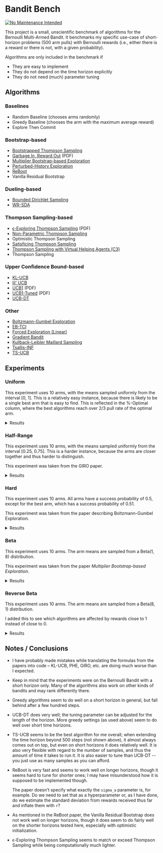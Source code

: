 # Bandit Bench

[![No Maintenance Intended](http://unmaintained.tech/badge.svg)](http://unmaintained.tech/)

This project is a small, unscientific benchmark of algorithms for the Bernoulli
Multi-Armed Bandit. It benchmarks my specific use-case of short-horizon problems
(500 arm pulls) with Bernoulli rewards (i.e., either there is a reward or there
is not, with a given probability).

Algorithms are only included in the benchmark if

- They are easy to implement
- They do not depend on the time horizon explicitly
- They do not need (much) parameter tuning

## Algorithms

### Baselines

- Random Baseline (chooses arms randomly)
- Greedy Baseline (chooses the arm with the maximum average reward)
- Explore Then Commit

### Bootstrap-based

- [Bootstrapped Thompson Sampling](https://arxiv.org/abs/1410.4009)
- [Garbage In, Reward Out](http://proceedings.mlr.press/v97/kveton19a/kveton19a.pdf) (PDF)
- [Multiplier Bootstrap-based Exploration](https://arxiv.org/abs/2302.01543)
- [Perturbed-History Exploration](https://arxiv.org/abs/1902.10089)
- [ReBoot](https://arxiv.org/abs/2002.08436)
- Vanilla Residual Bootstrap

### Dueling-based

- [Bounded Dirichlet Sampling](https://arxiv.org/abs/2111.09724)
- [WR-SDA](https://arxiv.org/abs/2010.14323)

### Thompson Sampling-based

- [ϵ-Exploring Thompson Sampling](https://proceedings.mlr.press/v202/jin23b/jin23b.pdf) (PDF)
- [Non-Parametric Thompson Sampling](https://proceedings.mlr.press/v117/riou20a.html)
- Optimistic Thompson Sampling
- [Satisficing Thompson Sampling](https://arxiv.org/abs/1704.09028)
- [Thompson Sampling with Virtual Helping Agents (C3)](https://arxiv.org/abs/2209.08197)
- Thompson Sampling

### Upper Confidence Bound-based

- [KL-UCB](https://arxiv.org/abs/1102.2490)
- [lil' UCB](https://arxiv.org/abs/1312.7308)
- [UCB1](https://homes.di.unimi.it/~cesabian/Pubblicazioni/ml-02.pdf) (PDF)
- [UCB1-Tuned](https://homes.di.unimi.it/~cesabian/Pubblicazioni/ml-02.pdf) (PDF)
- [UCB-DT](https://arxiv.org/abs/2110.02690)

### Other

- [Boltzmann-Gumbel Exploration](https://arxiv.org/abs/1705.10257)
- [EB-TCI](https://arxiv.org/abs/2206.05979)
- [Forced Exploration (Linear)](https://arxiv.org/abs/2312.07285)
- [Gradient Bandit](https://arxiv.org/abs/2402.17235)
- [Kullback-Leibler Maillard Sampling](https://arxiv.org/abs/2304.14989)
- [Tsallis-INF](https://arxiv.org/abs/1807.07623)
- [TS-UCB](https://arxiv.org/abs/2006.06372)

## Experiments

### Uniform

This experiment uses 10 arms, with the means sampled uniformly from the interval
[0, 1]. This is a relatively easy instance, because there is likely to be a
single best arm that is easy to find. This is reflected in the %-Optimal column,
where the best algorithms reach over 2/3 pull rate of the optimal arm.

<details>
<summary>Results</summary>

<!-- `> cat uniform.md` -->
<!-- BEGIN mdsh -->
| Algorithm                                                   | %-Optimal | Regret (Mean) | Regret (Median Absolute Deviation) |  Time  |
| ----------------------------------------------------------- | --------: | ------------: | ---------------------------------: | :----: |
| Bootstrapped Thompson Sampling (J=500)                      |     81.55 |       12.3112 |                             1.6871 | 4.26s  |
| Bootstrapped Thompson Sampling (J=1000)                     |     81.44 |       12.6758 |                             1.7121 | 8.88s  |
| Vanilla Residual Bootstrap (init=1)                         |     73.31 |       16.9644 |                             3.0372 | 0.23s  |
| TS-UCB (100 samples)                                        |     72.43 |       17.4061 |                             3.2706 | 64.01s |
| TS-UCB (10 samples)                                         |     72.88 |       17.8546 |                             3.5976 | 6.66s  |
| UCB-DT (γ=1.00)                                             |     70.73 |       18.2706 |                             2.5295 | 2.65s  |
| UCB-DT (γ=0.90)                                             |     73.02 |       18.3178 |                             2.4600 | 2.50s  |
| UCB-DT (γ=0.95)                                             |     72.98 |       18.3323 |                             2.4505 | 2.82s  |
| UCB-DT (γ=0.75)                                             |     72.98 |       18.3605 |                             2.4852 | 2.54s  |
| Vanilla Residual Bootstrap (init=5)                         |     74.14 |       18.3977 |                             4.6928 | 0.25s  |
| Vanilla Residual Bootstrap (init=0)                         |     70.53 |       18.4180 |                             2.5125 | 0.17s  |
| ReBoot (r=0.50)                                             |     69.90 |       18.5399 |                             2.5231 | 0.25s  |
| ReBoot (r=0.25)                                             |     69.10 |       18.8862 |                             2.4942 | 0.20s  |
| ReBoot (r=0.90)                                             |     70.89 |       19.0026 |                             2.8707 | 0.25s  |
| ReBoot (r=1.00)                                             |     70.75 |       19.6511 |                             2.9337 | 0.23s  |
| Greedy                                                      |     67.48 |       19.7483 |                             2.4973 | 0.07s  |
| TS-UCB (1 samples)                                          |     72.28 |       19.9767 |                             5.3785 | 0.72s  |
| Thompson Sampling with Virtual Helping Agents (Combiner C3) |     63.36 |       21.1298 |                             6.2710 | 25.80s |
| ETC (m=2)                                                   |     67.37 |       21.4042 |                             2.4254 | 0.04s  |
| ETC (m=3)                                                   |     67.83 |       23.0491 |                             2.6583 | 0.08s  |
| WR-SDA                                                      |     67.66 |       23.8199 |                             5.0460 | 1.80s  |
| Optimistic Thompson Sampling                                |     69.69 |       25.4924 |                             7.1978 | 0.88s  |
| Multiplier Bootstrap-based Exploration                      |     67.82 |       26.0614 |                             3.6393 | 6.14s  |
| ReBoot (r=1.50)                                             |     70.37 |       26.4939 |                             3.5531 | 0.25s  |
| ETC (m=5)                                                   |     69.09 |       27.4454 |                             3.4486 | 0.11s  |
| ϵ-Exploring Thompson Sampling                               |     64.31 |       27.5471 |                             8.9868 | 0.14s  |
| Thompson Sampling                                           |     67.00 |       28.9445 |                             7.1632 | 0.70s  |
| Satisficing Thompson Sampling (ϵ=0.005)                     |     66.88 |       29.0225 |                             7.0900 | 0.85s  |
| Satisficing Thompson Sampling (ϵ=0.010)                     |     66.49 |       29.3398 |                             6.9895 | 0.94s  |
| KL-UCB                                                      |     67.56 |       29.6893 |                             7.4957 | 7.89s  |
| ReBoot (r=1.70)                                             |     68.47 |       31.4177 |                             3.6511 | 0.25s  |
| UCB1-Tuned                                                  |     62.81 |       31.7769 |                             3.6345 | 0.24s  |
| Bootstrapped Thompson Sampling (J=100)                      |     51.85 |       32.8060 |                            13.5494 | 1.03s  |
| Non-Parametric Thompson Sampling                            |     64.59 |       33.8504 |                             7.0679 | 4.71s  |
| Bounded Dirichlet Sampling                                  |     64.70 |       34.2376 |                             7.1518 | 2.31s  |
| Satisficing Thompson Sampling (ϵ=0.050)                     |     58.20 |       34.9791 |                             6.9401 | 0.96s  |
| Kullback-Leibler Maillard Sampling                          |     60.53 |       37.5467 |                             8.4138 | 0.53s  |
| Perturbed-History Exploration (a=1.1)                       |     57.78 |       37.8970 |                             5.6488 | 0.80s  |
| Bootstrapped Thompson Sampling (J=10)                       |     45.02 |       39.1305 |                            19.4246 | 0.37s  |
| ReBoot (r=2.10)                                             |     63.19 |       42.4910 |                             4.3076 | 0.25s  |
| Satisficing Thompson Sampling (ϵ=0.100)                     |     44.92 |       44.1840 |                            10.6738 | 1.00s  |
| Garbage In, Reward Out (a=0.10)                             |     57.08 |       44.4496 |                             4.8697 | 0.89s  |
| ETC (m=10)                                                  |     65.57 |       44.8172 |                             6.1355 | 0.11s  |
| lil' UCB (δ=0.100)                                          |     52.87 |       44.9486 |                             5.5879 | 0.31s  |
| Tsallis-INF                                                 |     55.26 |       46.5441 |                             5.8549 | 1.15s  |
| Garbage In, Reward Out (a=0.33)                             |     51.88 |       51.5502 |                             5.3784 | 1.15s  |
| EB-TCI                                                      |     42.95 |       56.0202 |                            16.1098 | 0.32s  |
| Perturbed-History Exploration (a=2.1)                       |     48.19 |       56.7164 |                             6.0494 | 1.19s  |
| lil' UCB (δ=0.010)                                          |     44.60 |       62.4201 |                             6.5913 | 0.30s  |
| Garbage In, Reward Out (a=1.00)                             |     43.64 |       66.8026 |                             7.0771 | 1.08s  |
| Boltzmann-Gumbel Exploration                                |     44.52 |       69.1820 |                             6.7076 | 0.35s  |
| lil' UCB (δ=0.001)                                          |     39.59 |       74.2236 |                             8.0274 | 0.26s  |
| UCB1                                                        |     34.84 |       87.3965 |                            10.1205 | 0.16s  |
| Gradient Bandit                                             |     30.56 |      111.1047 |                            17.4381 | 0.37s  |
| Gradient Bandit (with baseline)                             |     31.78 |      114.0673 |                            11.6366 | 0.45s  |
| Forced Exploration                                          |     39.67 |      120.7367 |                            16.8185 | 0.06s  |
| Random                                                      |      9.99 |      205.0580 |                            30.3100 | 0.02s  |
<!-- END mdsh -->

</details>

### Half-Range

This experiment uses 10 arms, with the means sampled uniformly from the interval
\[0.25, 0.75\]. This is a harder instance, because the arms are closer together
and thus harder to distinguish.

This experiment was taken from the GIRO paper.

<details>
<summary>Results</summary>

<!-- `> cat half_range.md` -->
<!-- BEGIN mdsh -->
| Algorithm                                                   | %-Optimal | Regret (Mean) | Regret (Median Absolute Deviation) |  Time  |
| ----------------------------------------------------------- | --------: | ------------: | ---------------------------------: | :----: |
| Bootstrapped Thompson Sampling (J=500)                      |     60.67 |       20.0135 |                            10.8059 | 4.54s  |
| Bootstrapped Thompson Sampling (J=1000)                     |     60.81 |       20.0744 |                            10.7234 | 9.02s  |
| Vanilla Residual Bootstrap (init=1)                         |     45.94 |       24.6010 |                             6.5389 | 0.23s  |
| UCB-DT (γ=0.90)                                             |     44.11 |       25.7379 |                             7.1522 | 2.75s  |
| UCB-DT (γ=0.95)                                             |     44.07 |       25.7444 |                             7.1627 | 2.78s  |
| UCB-DT (γ=0.75)                                             |     44.20 |       25.7518 |                             7.1508 | 2.68s  |
| ETC (m=5)                                                   |     44.22 |       25.9861 |                             6.0215 | 0.12s  |
| Thompson Sampling with Virtual Helping Agents (Combiner C3) |     44.83 |       26.7704 |                             8.7872 | 12.20s |
| ETC (m=3)                                                   |     42.10 |       26.9119 |                             7.3339 | 0.12s  |
| TS-UCB (100 samples)                                        |     44.83 |       27.4483 |                             6.6267 | 68.43s |
| Bootstrapped Thompson Sampling (J=100)                      |     44.19 |       27.5108 |                            13.3325 | 1.10s  |
| Vanilla Residual Bootstrap (init=0)                         |     39.98 |       27.7827 |                             9.2352 | 0.17s  |
| ReBoot (r=1.00)                                             |     41.18 |       27.8871 |                             8.3985 | 0.25s  |
| ReBoot (r=0.25)                                             |     39.43 |       27.9227 |                             9.4988 | 0.20s  |
| Greedy                                                      |     39.00 |       28.0151 |                             9.7636 | 0.09s  |
| ReBoot (r=0.90)                                             |     40.63 |       28.0172 |                             8.8135 | 0.30s  |
| UCB-DT (γ=1.00)                                             |     39.38 |       28.0689 |                             9.7290 | 2.67s  |
| ReBoot (r=0.50)                                             |     39.52 |       28.0805 |                             9.6491 | 0.30s  |
| TS-UCB (10 samples)                                         |     45.12 |       28.1337 |                             6.0061 | 7.11s  |
| ETC (m=2)                                                   |     39.38 |       28.1505 |                             9.5303 | 0.08s  |
| Bootstrapped Thompson Sampling (J=10)                       |     41.24 |       28.6171 |                            14.3000 | 0.35s  |
| Vanilla Residual Bootstrap (init=5)                         |     43.54 |       30.2281 |                             6.9636 | 0.24s  |
| ϵ-Exploring Thompson Sampling                               |     41.08 |       30.8109 |                             9.0357 | 0.14s  |
| Multiplier Bootstrap-based Exploration                      |     42.47 |       30.9818 |                             6.6402 | 6.16s  |
| TS-UCB (1 samples)                                          |     42.42 |       31.6765 |                             6.1443 | 0.72s  |
| ReBoot (r=1.50)                                             |     42.27 |       31.7111 |                             6.1746 | 0.26s  |
| ETC (m=10)                                                  |     43.19 |       31.7349 |                             5.5587 | 0.11s  |
| WR-SDA                                                      |     38.17 |       34.3574 |                             7.8687 | 2.72s  |
| ReBoot (r=1.70)                                             |     39.81 |       35.3730 |                             6.1512 | 0.27s  |
| UCB1-Tuned                                                  |     39.23 |       36.0362 |                             5.7070 | 0.27s  |
| Optimistic Thompson Sampling                                |     37.57 |       38.4989 |                             7.1213 | 0.94s  |
| Thompson Sampling                                           |     35.68 |       40.6934 |                             7.4756 | 0.70s  |
| Satisficing Thompson Sampling (ϵ=0.005)                     |     35.61 |       40.7462 |                             7.4738 | 0.93s  |
| Satisficing Thompson Sampling (ϵ=0.010)                     |     35.54 |       40.8342 |                             7.6058 | 1.02s  |
| ReBoot (r=2.10)                                             |     36.02 |       41.5702 |                             6.5876 | 0.26s  |
| Perturbed-History Exploration (a=1.1)                       |     34.15 |       42.4480 |                             7.6337 | 0.87s  |
| KL-UCB                                                      |     35.22 |       42.8549 |                             6.2878 | 8.30s  |
| EB-TCI                                                      |     30.68 |       43.1680 |                             8.8295 | 0.34s  |
| Satisficing Thompson Sampling (ϵ=0.050)                     |     33.15 |       43.2663 |                             8.0491 | 1.05s  |
| Non-Parametric Thompson Sampling                            |     33.66 |       43.8953 |                             7.4578 | 4.71s  |
| Bounded Dirichlet Sampling                                  |     33.37 |       44.9539 |                             7.9732 | 2.75s  |
| Garbage In, Reward Out (a=0.10)                             |     32.82 |       44.9909 |                             7.5012 | 1.25s  |
| Tsallis-INF                                                 |     33.02 |       45.9683 |                             8.4113 | 1.13s  |
| lil' UCB (δ=0.100)                                          |     32.27 |       46.6215 |                             6.6925 | 0.29s  |
| Kullback-Leibler Maillard Sampling                          |     30.15 |       48.1212 |                             8.2677 | 0.52s  |
| Satisficing Thompson Sampling (ϵ=0.100)                     |     27.97 |       48.1233 |                            10.0095 | 1.04s  |
| Garbage In, Reward Out (a=0.33)                             |     30.19 |       49.2192 |                             8.0236 | 1.24s  |
| Perturbed-History Exploration (a=2.1)                       |     28.34 |       52.5133 |                             8.3130 | 1.14s  |
| lil' UCB (δ=0.010)                                          |     26.26 |       57.2169 |                             8.1942 | 0.30s  |
| Garbage In, Reward Out (a=1.00)                             |     25.47 |       58.0660 |                             8.8999 | 1.26s  |
| Boltzmann-Gumbel Exploration                                |     25.93 |       58.3994 |                             8.7698 | 0.41s  |
| lil' UCB (δ=0.001)                                          |     23.15 |       63.1709 |                             9.1364 | 0.27s  |
| Forced Exploration                                          |     27.38 |       65.0601 |                             9.4003 | 0.05s  |
| UCB1                                                        |     20.65 |       68.4993 |                            10.1090 | 0.17s  |
| Gradient Bandit                                             |     19.16 |       75.6775 |                            12.1688 | 0.40s  |
| Gradient Bandit (with baseline)                             |     18.70 |       77.4743 |                            10.5750 | 0.48s  |
| Random                                                      |      9.99 |      102.5290 |                            15.1550 | 0.02s  |
<!-- END mdsh -->

</details>

### Hard

This experiment uses 10 arms. All arms have a success probability of 0.5, except
for the best arm, which has a success probability of 0.51.

This experiment was taken from the paper describing Boltzmann-Gumbel Exploration.

<details>
<summary>Results</summary>

<!-- `> cat hard.md` -->
<!-- BEGIN mdsh -->
| Algorithm                                                   | %-Optimal | Regret (Mean) | Regret (Median Absolute Deviation) |  Time  |
| ----------------------------------------------------------- | --------: | ------------: | ---------------------------------: | :----: |
| ETC (m=3)                                                   |     16.60 |        4.1698 |                             0.0000 | 0.11s  |
| ETC (m=2)                                                   |     16.60 |        4.1700 |                             0.0000 | 0.07s  |
| Greedy                                                      |     16.60 |        4.1700 |                             0.0100 | 0.07s  |
| ETC (m=5)                                                   |     16.55 |        4.1725 |                             0.0100 | 0.11s  |
| ETC (m=10)                                                  |     16.12 |        4.1940 |                             0.0000 | 0.11s  |
| ReBoot (r=0.25)                                             |     14.23 |        4.2883 |                             0.0200 | 0.18s  |
| Vanilla Residual Bootstrap (init=0)                         |     13.97 |        4.3017 |                             0.0600 | 0.17s  |
| ϵ-Exploring Thompson Sampling                               |     13.52 |        4.3242 |                             0.1100 | 0.14s  |
| UCB-DT (γ=0.90)                                             |     13.15 |        4.3424 |                             0.0100 | 2.59s  |
| UCB-DT (γ=0.95)                                             |     13.15 |        4.3424 |                             0.0100 | 2.54s  |
| UCB-DT (γ=1.00)                                             |     13.07 |        4.3464 |                             0.0200 | 2.65s  |
| ReBoot (r=0.50)                                             |     13.07 |        4.3467 |                             0.0200 | 0.22s  |
| Forced Exploration                                          |     13.05 |        4.3476 |                             0.1900 | 0.06s  |
| UCB-DT (γ=0.75)                                             |     12.93 |        4.3535 |                             0.0100 | 2.60s  |
| Vanilla Residual Bootstrap (init=1)                         |     12.84 |        4.3582 |                             0.1700 | 0.22s  |
| ReBoot (r=0.90)                                             |     12.62 |        4.3688 |                             0.1300 | 0.24s  |
| ReBoot (r=1.00)                                             |     12.46 |        4.3769 |                             0.1800 | 0.22s  |
| TS-UCB (100 samples)                                        |     12.06 |        4.3971 |                             0.2500 | 67.36s |
| Bootstrapped Thompson Sampling (J=10)                       |     11.79 |        4.4106 |                             0.1600 | 0.46s  |
| Bootstrapped Thompson Sampling (J=1000)                     |     11.63 |        4.4187 |                             0.3200 | 8.43s  |
| ReBoot (r=1.50)                                             |     11.62 |        4.4190 |                             0.3800 | 0.24s  |
| Bootstrapped Thompson Sampling (J=100)                      |     11.61 |        4.4196 |                             0.2900 | 1.21s  |
| Bootstrapped Thompson Sampling (J=500)                      |     11.61 |        4.4196 |                             0.3100 | 4.36s  |
| TS-UCB (10 samples)                                         |     11.58 |        4.4209 |                             0.4400 | 7.03s  |
| Vanilla Residual Bootstrap (init=5)                         |     11.51 |        4.4247 |                             0.4400 | 0.22s  |
| EB-TCI                                                      |     11.50 |        4.4250 |                             0.4400 | 0.33s  |
| Multiplier Bootstrap-based Exploration                      |     11.49 |        4.4257 |                             0.2500 | 5.78s  |
| Thompson Sampling with Virtual Helping Agents (Combiner C3) |     11.48 |        4.4258 |                             0.4000 | 4.85s  |
| WR-SDA                                                      |     11.44 |        4.4278 |                             0.3200 | 1.79s  |
| ReBoot (r=1.70)                                             |     11.34 |        4.4332 |                             0.4200 | 0.22s  |
| TS-UCB (1 samples)                                          |     11.26 |        4.4368 |                             0.4600 | 0.64s  |
| Optimistic Thompson Sampling                                |     11.26 |        4.4371 |                             0.4400 | 0.91s  |
| Tsallis-INF                                                 |     11.25 |        4.4377 |                             0.2900 | 1.15s  |
| ReBoot (r=2.10)                                             |     11.24 |        4.4380 |                             0.4200 | 0.22s  |
| Non-Parametric Thompson Sampling                            |     11.22 |        4.4391 |                             0.4100 | 4.60s  |
| Thompson Sampling                                           |     11.21 |        4.4397 |                             0.4300 | 0.59s  |
| Satisficing Thompson Sampling (ϵ=0.005)                     |     11.20 |        4.4398 |                             0.4400 | 0.85s  |
| Satisficing Thompson Sampling (ϵ=0.010)                     |     11.20 |        4.4401 |                             0.4400 | 1.00s  |
| Perturbed-History Exploration (a=1.1)                       |     11.20 |        4.4402 |                             0.4300 | 0.94s  |
| Garbage In, Reward Out (a=0.10)                             |     11.19 |        4.4404 |                             0.4200 | 1.07s  |
| Satisficing Thompson Sampling (ϵ=0.050)                     |     11.15 |        4.4426 |                             0.4100 | 0.89s  |
| Garbage In, Reward Out (a=0.33)                             |     11.08 |        4.4462 |                             0.3700 | 1.10s  |
| KL-UCB                                                      |     11.06 |        4.4468 |                             0.3000 | 8.23s  |
| Perturbed-History Exploration (a=2.1)                       |     10.95 |        4.4524 |                             0.3300 | 1.03s  |
| Kullback-Leibler Maillard Sampling                          |     10.94 |        4.4530 |                             0.3300 | 0.60s  |
| lil' UCB (δ=0.100)                                          |     10.92 |        4.4539 |                             0.2800 | 0.32s  |
| Bounded Dirichlet Sampling                                  |     10.91 |        4.4545 |                             0.2900 | 2.56s  |
| UCB1-Tuned                                                  |     10.82 |        4.4591 |                             0.4600 | 0.26s  |
| Satisficing Thompson Sampling (ϵ=0.100)                     |     10.78 |        4.4612 |                             0.3100 | 0.96s  |
| lil' UCB (δ=0.010)                                          |     10.75 |        4.4625 |                             0.2500 | 0.34s  |
| Boltzmann-Gumbel Exploration                                |     10.73 |        4.4636 |                             0.2600 | 0.35s  |
| Garbage In, Reward Out (a=1.00)                             |     10.72 |        4.4642 |                             0.2600 | 1.17s  |
| lil' UCB (δ=0.001)                                          |     10.59 |        4.4707 |                             0.1700 | 0.28s  |
| UCB1                                                        |     10.26 |        4.4872 |                             0.1300 | 0.14s  |
| Gradient Bandit (with baseline)                             |     10.23 |        4.4885 |                             0.1100 | 0.44s  |
| Gradient Bandit                                             |     10.18 |        4.4912 |                             0.1300 | 0.36s  |
| Random                                                      |      9.98 |        4.5008 |                             0.0400 | 0.02s  |
<!-- END mdsh -->

</details>

### Beta

This experiment uses 10 arms. The arm means are sampled from a Beta(1, 8) distribution.

This experiment was taken from the paper *Multiplier Bootstrap-based Exploration*.

<details>
<summary>Results</summary>

<!-- `> cat beta.md` -->
<!-- BEGIN mdsh -->
| Algorithm                                                   | %-Optimal | Regret (Mean) | Regret (Median Absolute Deviation) |  Time  |
| ----------------------------------------------------------- | --------: | ------------: | ---------------------------------: | :----: |
| Vanilla Residual Bootstrap (init=1)                         |     56.71 |       22.3221 |                             4.6914 | 0.20s  |
| ReBoot (r=1.00)                                             |     55.00 |       22.7015 |                             5.7422 | 0.24s  |
| UCB-DT (γ=0.75)                                             |     55.00 |       22.7051 |                             6.0302 | 2.30s  |
| UCB-DT (γ=0.95)                                             |     54.67 |       22.8374 |                             6.0357 | 2.33s  |
| UCB-DT (γ=0.90)                                             |     54.53 |       22.8662 |                             6.0630 | 2.33s  |
| UCB-DT (γ=1.00)                                             |     53.44 |       22.9767 |                             7.3694 | 2.28s  |
| ReBoot (r=0.90)                                             |     53.45 |       23.1910 |                             6.5038 | 0.25s  |
| Thompson Sampling with Virtual Helping Agents (Combiner C3) |     56.91 |       23.2902 |                             7.1493 | 17.30s |
| TS-UCB (100 samples)                                        |     56.19 |       25.1924 |                             4.4774 | 66.27s |
| ReBoot (r=1.50)                                             |     55.33 |       25.5983 |                             4.8770 | 0.27s  |
| Multiplier Bootstrap-based Exploration                      |     54.92 |       25.7531 |                             5.7460 | 5.97s  |
| TS-UCB (10 samples)                                         |     54.99 |       26.7554 |                             4.4802 | 5.95s  |
| ETC (m=5)                                                   |     49.33 |       27.6619 |                             7.2725 | 0.12s  |
| ReBoot (r=1.70)                                             |     54.15 |       27.8226 |                             5.3817 | 0.28s  |
| ETC (m=10)                                                  |     51.27 |       29.6489 |                             8.2708 | 0.12s  |
| TS-UCB (1 samples)                                          |     52.72 |       29.8275 |                             5.0292 | 0.64s  |
| ETC (m=3)                                                   |     45.71 |       30.0356 |                             8.1501 | 0.12s  |
| ReBoot (r=0.50)                                             |     44.19 |       30.2711 |                            12.3522 | 0.26s  |
| ETC (m=2)                                                   |     45.37 |       30.2861 |                             8.1393 | 0.08s  |
| Bootstrapped Thompson Sampling (J=10)                       |     50.33 |       31.3906 |                             6.7436 | 0.37s  |
| ReBoot (r=2.10)                                             |     51.74 |       32.4011 |                             6.6040 | 0.29s  |
| ϵ-Exploring Thompson Sampling                               |     44.70 |       33.6912 |                            12.4300 | 0.14s  |
| UCB1-Tuned                                                  |     48.78 |       34.1720 |                             5.7265 | 0.25s  |
| Bootstrapped Thompson Sampling (J=100)                      |     47.62 |       34.9846 |                             6.5196 | 1.05s  |
| Bootstrapped Thompson Sampling (J=500)                      |     47.24 |       35.4846 |                             6.5623 | 4.43s  |
| Bootstrapped Thompson Sampling (J=1000)                     |     47.25 |       35.5259 |                             6.5145 | 8.45s  |
| Vanilla Residual Bootstrap (init=5)                         |     48.61 |       35.5557 |                             5.6832 | 0.20s  |
| Optimistic Thompson Sampling                                |     47.54 |       36.0169 |                             6.2395 | 0.99s  |
| Garbage In, Reward Out (a=0.10)                             |     46.27 |       36.5880 |                             6.6192 | 0.81s  |
| Satisficing Thompson Sampling (ϵ=0.005)                     |     45.53 |       38.0235 |                             6.6411 | 1.00s  |
| Thompson Sampling                                           |     45.50 |       38.0338 |                             6.6413 | 0.64s  |
| Satisficing Thompson Sampling (ϵ=0.010)                     |     45.41 |       38.1336 |                             6.6271 | 1.01s  |
| KL-UCB                                                      |     45.13 |       38.3085 |                             5.9510 | 7.69s  |
| Vanilla Residual Bootstrap (init=0)                         |     38.13 |       39.3544 |                            19.2688 | 0.16s  |
| ReBoot (r=0.25)                                             |     37.92 |       39.3729 |                            19.8975 | 0.19s  |
| Non-Parametric Thompson Sampling                            |     44.28 |       39.6896 |                             6.8661 | 4.30s  |
| Greedy                                                      |     37.36 |       39.9645 |                            20.3130 | 0.09s  |
| Bounded Dirichlet Sampling                                  |     44.03 |       40.2371 |                             6.7909 | 2.57s  |
| WR-SDA                                                      |     37.82 |       40.8505 |                            18.3470 | 2.89s  |
| Satisficing Thompson Sampling (ϵ=0.050)                     |     41.92 |       41.3247 |                             7.3104 | 1.00s  |
| Kullback-Leibler Maillard Sampling                          |     41.32 |       41.7427 |                             7.4157 | 0.48s  |
| Perturbed-History Exploration (a=1.1)                       |     41.26 |       43.0633 |                             7.6161 | 0.86s  |
| Garbage In, Reward Out (a=0.33)                             |     38.72 |       46.2679 |                             7.9517 | 1.10s  |
| Satisficing Thompson Sampling (ϵ=0.100)                     |     33.92 |       48.8980 |                             9.5939 | 1.04s  |
| lil' UCB (δ=0.100)                                          |     36.67 |       49.0887 |                             7.5057 | 0.30s  |
| Perturbed-History Exploration (a=2.1)                       |     33.06 |       54.2431 |                             9.6641 | 1.17s  |
| Tsallis-INF                                                 |     32.65 |       55.1568 |                            11.1605 | 1.06s  |
| Forced Exploration                                          |     33.93 |       58.8258 |                            16.0080 | 0.06s  |
| EB-TCI                                                      |     24.85 |       58.9761 |                            22.9968 | 0.29s  |
| Garbage In, Reward Out (a=1.00)                             |     29.74 |       58.9955 |                            11.3563 | 1.13s  |
| Boltzmann-Gumbel Exploration                                |     30.21 |       59.0762 |                            11.4529 | 0.32s  |
| lil' UCB (δ=0.010)                                          |     29.49 |       59.3792 |                            11.2005 | 0.31s  |
| lil' UCB (δ=0.001)                                          |     25.59 |       65.3146 |                            14.4606 | 0.28s  |
| UCB1                                                        |     22.44 |       70.4627 |                            16.8609 | 0.15s  |
| Gradient Bandit                                             |     20.43 |       75.0125 |                            17.3070 | 0.37s  |
| Gradient Bandit (with baseline)                             |     20.06 |       75.7085 |                            17.5892 | 0.42s  |
| Random                                                      |      9.99 |       94.2791 |                            25.9206 | 0.03s  |
<!-- END mdsh -->

</details>

### Reverse Beta

This experiment uses 10 arms. The arm means are sampled from a Beta(8, 1) distribution.

I added this to see which algorithms are affected by rewards close to 1 instead of close to 0.

<details>
<summary>Results</summary>

<!-- `> cat reverse_beta.md` -->
<!-- BEGIN mdsh -->
| Algorithm                                                   | %-Optimal | Regret (Mean) | Regret (Median Absolute Deviation) |  Time  |
| ----------------------------------------------------------- | --------: | ------------: | ---------------------------------: | :----: |
| TS-UCB (100 samples)                                        |     58.71 |        7.4481 |                             2.1886 | 58.03s |
| TS-UCB (10 samples)                                         |     57.79 |        7.8999 |                             1.9148 | 5.62s  |
| TS-UCB (1 samples)                                          |     57.53 |        8.3487 |                             1.7839 | 0.61s  |
| Vanilla Residual Bootstrap (init=5)                         |     54.98 |        8.6023 |                             1.5733 | 0.20s  |
| Vanilla Residual Bootstrap (init=1)                         |     54.29 |        8.6730 |                             1.5690 | 0.20s  |
| UCB-DT (γ=1.00)                                             |     55.22 |        8.6731 |                             1.5458 | 2.51s  |
| ReBoot (r=0.50)                                             |     53.85 |        8.7544 |                             1.5784 | 0.22s  |
| Vanilla Residual Bootstrap (init=0)                         |     53.82 |        8.7563 |                             1.5834 | 0.17s  |
| UCB-DT (γ=0.90)                                             |     55.32 |        8.7670 |                             1.5465 | 2.47s  |
| UCB-DT (γ=0.95)                                             |     55.25 |        8.7822 |                             1.5484 | 2.47s  |
| ReBoot (r=0.25)                                             |     53.65 |        8.7916 |                             1.5797 | 0.18s  |
| ReBoot (r=0.90)                                             |     54.52 |        8.8017 |                             1.5919 | 0.22s  |
| Greedy                                                      |     53.46 |        8.8426 |                             1.5877 | 0.08s  |
| UCB-DT (γ=0.75)                                             |     55.50 |        8.8734 |                             1.5938 | 2.44s  |
| ETC (m=2)                                                   |     53.32 |        8.9559 |                             1.5806 | 0.07s  |
| ReBoot (r=1.00)                                             |     54.58 |        8.9873 |                             1.6223 | 0.23s  |
| ETC (m=3)                                                   |     53.18 |        9.1361 |                             1.5916 | 0.11s  |
| Optimistic Thompson Sampling                                |     55.57 |        9.3600 |                             3.3451 | 0.79s  |
| ETC (m=5)                                                   |     52.63 |        9.7543 |                             1.6533 | 0.11s  |
| WR-SDA                                                      |     52.20 |       10.4022 |                             2.8202 | 0.89s  |
| ϵ-Exploring Thompson Sampling                               |     44.32 |       11.1621 |                             4.2373 | 0.13s  |
| KL-UCB                                                      |     51.72 |       11.7599 |                             3.6028 | 6.19s  |
| ETC (m=10)                                                  |     50.72 |       12.5349 |                             2.2955 | 0.12s  |
| Thompson Sampling                                           |     48.36 |       12.6305 |                             2.8003 | 0.61s  |
| Thompson Sampling with Virtual Helping Agents (Combiner C3) |     36.88 |       12.6832 |                             4.2582 | 13.46s |
| ReBoot (r=1.50)                                             |     50.83 |       12.6931 |                             2.2936 | 0.23s  |
| Satisficing Thompson Sampling (ϵ=0.005)                     |     48.28 |       12.7174 |                             2.8361 | 0.86s  |
| Satisficing Thompson Sampling (ϵ=0.010)                     |     46.43 |       13.2106 |                             2.8578 | 0.89s  |
| Non-Parametric Thompson Sampling                            |     47.42 |       13.7743 |                             4.3390 | 4.22s  |
| Bounded Dirichlet Sampling                                  |     45.50 |       14.7444 |                             4.6974 | 2.18s  |
| ReBoot (r=1.70)                                             |     48.26 |       14.9293 |                             2.5980 | 0.23s  |
| Kullback-Leibler Maillard Sampling                          |     43.49 |       15.3254 |                             5.1663 | 0.46s  |
| Multiplier Bootstrap-based Exploration                      |     37.02 |       17.2756 |                             2.6160 | 5.65s  |
| Satisficing Thompson Sampling (ϵ=0.050)                     |     27.59 |       18.2837 |                             5.3096 | 0.91s  |
| ReBoot (r=2.10)                                             |     42.67 |       19.2490 |                             3.3197 | 0.22s  |
| EB-TCI                                                      |     35.83 |       20.0130 |                             5.2114 | 0.30s  |
| UCB1-Tuned                                                  |     25.26 |       23.1257 |                             3.4924 | 0.26s  |
| Tsallis-INF                                                 |     26.49 |       23.5590 |                             4.3226 | 0.95s  |
| Satisficing Thompson Sampling (ϵ=0.100)                     |     17.38 |       25.0755 |                             9.0207 | 0.89s  |
| Perturbed-History Exploration (a=1.1)                       |     24.23 |       25.1162 |                             4.2813 | 0.91s  |
| Garbage In, Reward Out (a=0.10)                             |     25.73 |       25.2640 |                             4.0182 | 0.80s  |
| Bootstrapped Thompson Sampling (J=100)                      |     17.66 |       28.2224 |                            16.7306 | 1.02s  |
| Bootstrapped Thompson Sampling (J=500)                      |     17.69 |       28.2561 |                            16.8472 | 4.28s  |
| Garbage In, Reward Out (a=0.33)                             |     21.04 |       28.6989 |                             4.8275 | 1.09s  |
| lil' UCB (δ=0.100)                                          |     19.28 |       28.8759 |                             4.7214 | 0.28s  |
| Bootstrapped Thompson Sampling (J=1000)                     |     17.36 |       28.9676 |                            17.3819 | 8.26s  |
| Bootstrapped Thompson Sampling (J=10)                       |     16.96 |       30.0178 |                            18.1195 | 0.35s  |
| Forced Exploration                                          |     31.25 |       30.1683 |                             5.7161 | 0.06s  |
| Perturbed-History Exploration (a=2.1)                       |     18.80 |       30.7373 |                             5.2197 | 1.02s  |
| lil' UCB (δ=0.010)                                          |     16.77 |       32.6000 |                             5.5344 | 0.29s  |
| Garbage In, Reward Out (a=1.00)                             |     17.31 |       32.8438 |                             5.6154 | 1.14s  |
| Boltzmann-Gumbel Exploration                                |     17.50 |       33.1221 |                             5.5971 | 0.33s  |
| lil' UCB (δ=0.001)                                          |     15.55 |       34.6643 |                             5.9113 | 0.26s  |
| UCB1                                                        |     14.58 |       36.5304 |                             6.3337 | 0.15s  |
| Gradient Bandit                                             |     13.75 |       39.9529 |                             8.1144 | 0.37s  |
| Gradient Bandit (with baseline)                             |     13.20 |       41.3526 |                             7.4311 | 0.42s  |
| Random                                                      |      9.97 |       49.8281 |                             9.9126 | 0.02s  |
<!-- END mdsh -->

</details>

## Notes / Conclusions

- I have probably made mistakes while translating the formulas from the papers
  into code – KL-UCB, PHE, GIRO, etc. are doing much worse than I expected.

- Keep in mind that the experiments were on the Bernoulli Bandit with a short
  horizon only. Many of the algorithms also work on other kinds of bandits and
  may rank differently there.

- Greedy algorithms seem to do well on a short horizon in general, but fall
  behind after a few hundred steps.

- UCB-DT does very well; the tuning parameter can be adjusted for the length
  of the horizon. More greedy settings (as used above) seem to do well over
  short time horizons.

- TS-UCB seems to be the best algorithm for me overall; when extending the time
  horizon beyond 500 steps (not shown above), it almost always comes out on top,
  but even on short horizons it does relatively well. It is also very flexible
  with regard to the number of samples, and thus the amount of time it takes to
  run it. It is also easier to tune than UCB-DT -- you just use as many samples
  as you can afford.

- ReBoot is very fast and seems to work well on longer horizons, though it seems
  hard to tune for shorter ones; I may have misunderstood how it is supposed to
  be implemented though.

  The paper doesn't specify what exactly the `sigma_a` parameter is, for
  example. Do we need to set that as a hyperparameter or, as I have done, do we
  estimate the standard deviation from rewards received thus far and inflate
  them with `r`?

- As mentioned in the ReBoot paper, the Vanilla Residual Bootstrap does not work
  well on longer horizons, though it does seem to do fairly well on the shorter
  horizons tested here, especially with optimistic initialization.

- ϵ-Exploring Thompson Sampling seems to match or exceed Thompson Sampling
  while being computationally much lighter.
